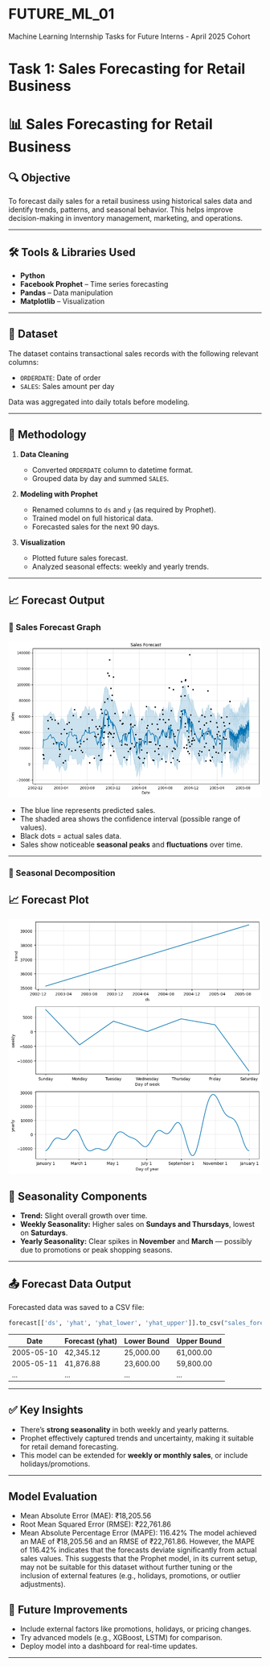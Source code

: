 # FUTURE_ML_01
Machine Learning Internship Tasks for Future Interns - April 2025 Cohort
# Task 1: Sales Forecasting for Retail Business

# 📊 Sales Forecasting for Retail Business

## 🔍 Objective
To forecast daily sales for a retail business using historical sales data and identify trends, patterns, and seasonal behavior. This helps improve decision-making in inventory management, marketing, and operations.

---

## 🛠 Tools & Libraries Used
- **Python**
- **Facebook Prophet** – Time series forecasting
- **Pandas** – Data manipulation
- **Matplotlib** – Visualization

---

## 📁 Dataset
The dataset contains transactional sales records with the following relevant columns:
- `ORDERDATE`: Date of order
- `SALES`: Sales amount per day

Data was aggregated into daily totals before modeling.

---

## 🧪 Methodology

1. **Data Cleaning**
   - Converted `ORDERDATE` column to datetime format.
   - Grouped data by day and summed `SALES`.

2. **Modeling with Prophet**
   - Renamed columns to `ds` and `y` (as required by Prophet).
   - Trained model on full historical data.
   - Forecasted sales for the next 90 days.

3. **Visualization**
   - Plotted future sales forecast.
   - Analyzed seasonal effects: weekly and yearly trends.

---

## 📈 Forecast Output

### 🔮 Sales Forecast Graph

![Sales Forecast](sales_forecast_plot.png)

- The blue line represents predicted sales.
- The shaded area shows the confidence interval (possible range of values).
- Black dots = actual sales data.
- Sales show noticeable **seasonal peaks** and **fluctuations** over time.

---

### 📅 Seasonal Decomposition

## 📈 Forecast Plot
![Seasonality](seasonality_components.png)

## 🔄 Seasonality Components

- **Trend:** Slight overall growth over time.
- **Weekly Seasonality:** Higher sales on **Sundays and Thursdays**, lowest on **Saturdays**.
- **Yearly Seasonality:** Clear spikes in **November** and **March** — possibly due to promotions or peak shopping seasons.

---
## 📤 Forecast Data Output
Forecasted data was saved to a CSV file:
```python
forecast[['ds', 'yhat', 'yhat_lower', 'yhat_upper']].to_csv("sales_forecast.csv", index=False)
```

| Date       | Forecast (yhat) | Lower Bound | Upper Bound |
|------------|-----------------|-------------|-------------|
| 2005-05-10 | 42,345.12       | 25,000.00   | 61,000.00   |
| 2005-05-11 | 41,876.88       | 23,600.00   | 59,800.00   |
| ...        | ...             | ...         | ...         |

---

## ✅ Key Insights
- There’s **strong seasonality** in both weekly and yearly patterns.
- Prophet effectively captured trends and uncertainty, making it suitable for retail demand forecasting.
- This model can be extended for **weekly or monthly sales**, or include holidays/promotions.

---
## Model Evaluation
- Mean Absolute Error (MAE): ₹18,205.56  
- Root Mean Squared Error (RMSE): ₹22,761.86  
- Mean Absolute Percentage Error (MAPE): 116.42%
The model achieved an MAE of ₹18,205.56 and an RMSE of ₹22,761.86.
However, the MAPE of 116.42% indicates that the forecasts deviate significantly from actual sales values.
This suggests that the Prophet model, in its current setup, may not be suitable for this dataset without further tuning or the inclusion of external features (e.g., holidays, promotions, or outlier adjustments).

## 📌 Future Improvements
- Include external factors like promotions, holidays, or pricing changes.
- Try advanced models (e.g., XGBoost, LSTM) for comparison.
- Deploy model into a dashboard for real-time updates.

---
